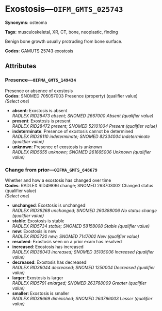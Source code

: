 # Exostosis—`OIFM_GMTS_025743`

**Synonyms:** osteoma

**Tags:** musculoskeletal, XR, CT, bone, neoplastic, finding

Benign bone growth usually protruding from bone surface.

**Codes:** GAMUTS 25743 exostosis

## Attributes

### Presence—`OIFMA_GMTS_149434`

Presence or absence of exostosis  
**Codes**: SNOMED 705057003 Presence (property) (qualifier value)  
*(Select one)*

- **absent**: Exostosis is absent  
_RADLEX RID28473 absent; SNOMED 2667000 Absent (qualifier value)_
- **present**: Exostosis is present  
_RADLEX RID28472 present; SNOMED 52101004 Present (qualifier value)_
- **indeterminate**: Presence of exostosis cannot be determined  
_RADLEX RID39110 indeterminate; SNOMED 82334004 Indeterminate (qualifier value)_
- **unknown**: Presence of exostosis is unknown  
_RADLEX RID5655 unknown; SNOMED 261665006 Unknown (qualifier value)_

### Change from prior—`OIFMA_GMTS_648679`

Whether and how a exostosis has changed over time  
**Codes**: RADLEX RID49896 change; SNOMED 263703002 Changed status (qualifier value)  
*(Select one)*

- **unchanged**: Exostosis is unchanged  
_RADLEX RID39268 unchanged; SNOMED 260388006 No status change (qualifier value)_
- **stable**: Exostosis is stable  
_RADLEX RID5734 stable; SNOMED 58158008 Stable (qualifier value)_
- **new**: Exostosis is new  
_RADLEX RID5720 new; SNOMED 7147002 New (qualifier value)_
- **resolved**: Exostosis seen on a prior exam has resolved  
- **increased**: Exostosis has increased  
_RADLEX RID36043 increased; SNOMED 35105006 Increased (qualifier value)_
- **decreased**: Exostosis has decreased  
_RADLEX RID36044 decreased; SNOMED 1250004 Decreased (qualifier value)_
- **larger**: Exostosis is larger  
_RADLEX RID5791 enlarged; SNOMED 263768009 Greater (qualifier value)_
- **smaller**: Exostosis is smaller  
_RADLEX RID38669 diminished; SNOMED 263796003 Lesser (qualifier value)_